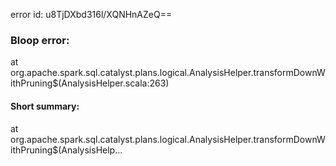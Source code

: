 error id: u8TjDXbd316l/XQNHnAZeQ==
### Bloop error:

at org.apache.spark.sql.catalyst.plans.logical.AnalysisHelper.transformDownWithPruning$(AnalysisHelper.scala:263)
#### Short summary: 

at org.apache.spark.sql.catalyst.plans.logical.AnalysisHelper.transformDownWithPruning$(AnalysisHelp...